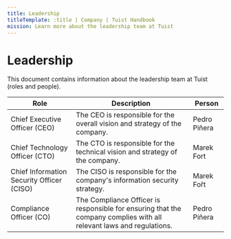 ```yaml
---
title: Leadership
titleTemplate: :title | Company | Tuist Handbook
mission: Learn more about the leadership team at Tuist
---
```


# Leadership

This document contains information about the leadership team at Tuist (roles and people).

| Role | Description | Person |
| ---- | ---- | ---- |
| Chief Executive Officer (CEO) | The CEO is responsible for the overall vision and strategy of the company. | Pedro Piñera |
| Chief Technology Officer (CTO) | The CTO is responsible for the technical vision and strategy of the company. | Marek Fort |
| Chief Information Security Officer (CISO) | The CISO is responsible for the company's information security strategy. | Marek Fořt |
| Compliance Officer (CO) | The Compliance Officer is responsible for ensuring that the company complies with all relevant laws and regulations. | Pedro Piñera |

